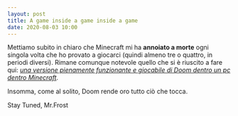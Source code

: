 ```yaml
---
layout: post
title: A game inside a game inside a game
date: 2020-08-03 10:00
---
```


Mettiamo subito in chiaro che Minecraft mi ha **annoiato a morte** ogni singola volta che ho provato a giocarci (quindi almeno tre o quattro, in periodi diversi).
Rimane comunque notevole quello che si è riuscito a fare qui: [*una versione pienamente funzionante e giocabile di Doom dentro un pc dentro Minecraft*](https://www.theverge.com/2020/7/25/21338092/minecraft-windows-95-pc-doom-vm-computers-mod).

Insomma, come al solito, Doom rende oro tutto ciò che tocca.

Stay Tuned, Mr.Frost 